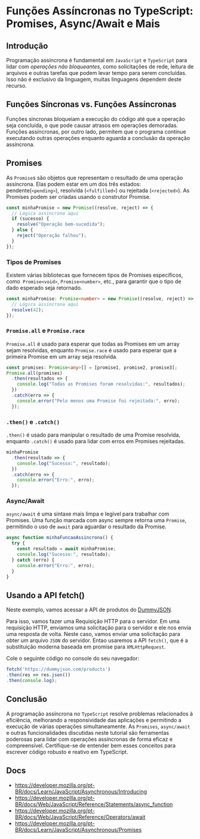 # Funções Assíncronas no TypeScript: Promises, Async/Await e Mais

## Introdução

Programação assíncrona é fundamental em `JavaScript` e `TypeScript` para lidar com *operações não bloqueantes*, como solicitações de rede, leitura de arquivos e outras tarefas que podem levar tempo para serem concluídas. Isso não é exclusivo da linguagem, muitas linguagens dependem deste recurso. 

## Funções Síncronas vs. Funções Assíncronas

Funções síncronas bloqueiam a execução do código até que a operação seja concluída, o que pode causar atrasos em operações demoradas. Funções assíncronas, por outro lado, permitem que o programa continue executando outras operações enquanto aguarda a conclusão da operação assíncrona.

## Promises

As `Promise`s são objetos que representam o resultado de uma operação assíncrona. Elas podem estar em um dos três estados: pendente(`<pending>`), resolvida (`<fulfilled>`) ou rejeitada (`<rejected>`). As Promises podem ser criadas usando o construtor Promise.

```typescript
const minhaPromise = new Promise((resolve, reject) => {
  // Lógica assíncrona aqui
  if (sucesso) {
    resolve("Operação bem-sucedida");
  } else {
    reject("Operação falhou");
  }
});
```

### Tipos de Promises

Existem várias bibliotecas que fornecem tipos de Promises específicos, como` Promise<void>`, `Promise<number>`, etc., para garantir que o tipo de dado esperado seja retornado.

```typescript
const minhaPromise: Promise<number> = new Promise((resolve, reject) => {
  // Lógica assíncrona aqui
  resolve(42);
});
```

### `Promise.all` e `Promise.race`

`Promise.all` é usado para esperar que todas as Promises em um array sejam resolvidas, enquanto `Promise.race` é usado para esperar que a primeira Promise em um array seja resolvida.

```typescript
const promises: Promise<any>[] = [promise1, promise2, promise3];
Promise.all(promises)
  .then(resultados => {
    console.log("Todas as Promises foram resolvidas:", resultados);
  })
  .catch(erro => {
    console.error("Pelo menos uma Promise foi rejeitada:", erro);
  });
```

### `.then()` e `.catch()`

`.then()` é usado para manipular o resultado de uma Promise resolvida, enquanto `.catch()` é usado para lidar com erros em Promises rejeitadas.

```typescript
minhaPromise
  .then(resultado => {
    console.log("Sucesso:", resultado);
  })
  .catch(erro => {
    console.error("Erro:", erro);
  });
```

### Async/Await

`async/await` é uma sintaxe mais limpa e legível para trabalhar com Promises. Uma função marcada com async sempre retorna uma `Promise`, permitindo o uso de `await` para aguardar o resultado da Promise.

```typescript
async function minhaFuncaoAssincrona() {
  try {
    const resultado = await minhaPromise;
    console.log("Sucesso:", resultado);
  } catch (erro) {
    console.error("Erro:", erro);
  }
}
```

## Usando a API fetch()

Neste exemplo, vamos acessar a API de produtos do [DummyJSON](https://dummyjson.com/products).

Para isso, vamos fazer uma Requisição HTTP para o servidor. Em uma requisição HTTP, enviamos uma solicitação para o servidor e ele nos envia uma resposta de volta. Neste caso, vamos enviar uma solicitação para obter um arquivo `JSON` do servidor. Entao usaremos a API `fetch()`, que é a substituição moderna baseada em promise para `XMLHttpRequest`.

Cole o seguinte código no console do seu navegador:

```ts
fetch('https://dummyjson.com/products')
.then(res => res.json())
.then(console.log);
```

## Conclusão

A programação assíncrona no `TypeScript` resolve problemas relacionados à eficiência, melhorando a responsividade das aplicações e permitindo a execução de várias operações simultaneamente. As `Promises`, `async/await` e outras funcionalidades discutidas neste tutorial são ferramentas poderosas para lidar com operações assíncronas de forma eficaz e compreensível. Certifique-se de entender bem esses conceitos para escrever código robusto e reativo em TypeScript.

## Docs

- <https://developer.mozilla.org/pt-BR/docs/Learn/JavaScript/Asynchronous/Introducing>
- <https://developer.mozilla.org/pt-BR/docs/Web/JavaScript/Reference/Statements/async_function>
- <https://developer.mozilla.org/pt-BR/docs/Web/JavaScript/Reference/Operators/await>
- <https://developer.mozilla.org/pt-BR/docs/Learn/JavaScript/Asynchronous/Promises>